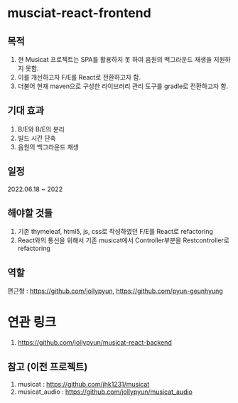 # musciat-react-frontend

## 목적
1. 현 Musicat 프로젝트는 SPA를 활용하지 못 하여 음원의 백그라운드 재생을 지원하지 못함.
2. 이를 개선하고자 F/E를 React로 전환하고자 함.
3. 더불어 현재 maven으로 구성한 라이브러리 관리 도구를 gradle로 전환하고자 함.

## 기대 효과
1. B/E와 B/E의 분리
2. 빌드 시간 단축
3. 음원의 백그라운드 재생

## 일정
2022.06.18 ~ 2022

## 해야할 것들
1. 기존 thymeleaf, html5, js, css로 작성하였던 F/E를 React로 refactoring
2. React와의 통신을 위해서 기존 musicat에서 Controller부분을 Restcontroller로 refactoring

## 역할
편근형 : https://github.com/jollypyun, https://github.com/pyun-geunhyung

# 연관 링크
1. https://github.com/jollypyun/musicat-react-backend

## 참고 (이전 프로젝트)
1. musicat : https://github.com/jhk1231/musicat
2. musicat_audio : https://github.com/jollypyun/musicat_audio
